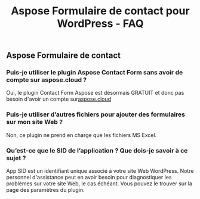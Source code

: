 ﻿---
title: Aspose Formulaire de contact pour WordPress - FAQ
second_title: Aspose Contact Form Documen
type: docs
url: /fr/aspose-contact-form-for-wordpress-faqs/
description: Aspose Le formulaire de contact prend en charge Excel pour créer, convertir, fusionner, diviser, protéger, opération d'objet interne, etc.
weight: 40
---
## Aspose Formulaire de contact
### Puis-je utiliser le plugin Aspose Contact Form sans avoir de compte sur aspose.cloud ?
 Oui, le plugin Contact Form Aspose est désormais GRATUIT et donc pas besoin d'avoir un compte sur[aspose.cloud](https://www.aspose.cloud/)
### Puis-je utiliser d’autres fichiers pour ajouter des formulaires sur mon site Web ?
Non, ce plugin ne prend en charge que les fichiers MS Excel.
### Qu’est-ce que le SID de l’application ? Que dois-je savoir à ce sujet ?
App SID est un identifiant unique associé à votre site Web WordPress. Notre personnel d'assistance peut en avoir besoin pour diagnostiquer les problèmes sur votre site Web, le cas échéant. Vous pouvez le trouver sur la page des paramètres du plugin.
